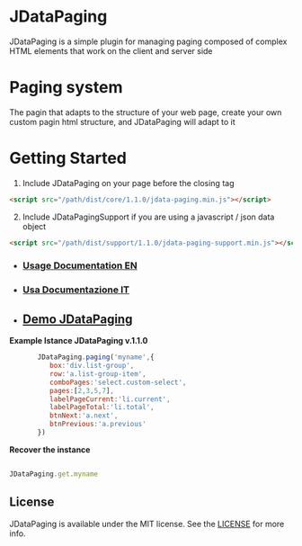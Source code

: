 # JDataPaging
JDataPaging is a simple plugin for managing paging composed of complex HTML elements that work on the client and server side

# Paging system
The pagin that adapts to the structure of your web page, create your own custom pagin html structure, and JDataPaging will adapt to it

# Getting Started

1. Include JDataPaging on your page before the closing </body> tag
```html
<script src="/path/dist/core/1.1.0/jdata-paging.min.js"></script>
```
2. Include JDataPagingSupport if you are using a javascript / json data object 
```html
<script src="/path/dist/support/1.1.0/jdata-paging-support.min.js"></script>
```



* ### [Usage Documentation EN](https://github.com/mssalvo/JDataPaging/blob/master/translate/en/doc.md)
* ### [Usa Documentazione IT](https://github.com/mssalvo/JDataPaging/blob/master/translate/it/doc.md)

* ## [Demo JDataPaging](https://mssalvo.github.io/JDataPaging/index.html)
 
 
__Example Istance JDataPaging v.1.1.0__
 
 ```js
        JDataPaging.paging('myname',{
           box:'div.list-group',  
           row:'a.list-group-item',  
           comboPages:'select.custom-select',   
           pages:[2,3,5,7],  
           labelPageCurrent:'li.current',  
           labelPageTotal:'li.total',   
           btnNext:'a.next',  
           btnPrevious:'a.previous' 
        })
 ```        
__Recover the instance__

 ```js
 
 JDataPaging.get.myname
 
 ```
 
 
 ## License

JDataPaging is available under the MIT license. See the [LICENSE](https://github.com/mssalvo/JDataPaging/blob/master/LICENSE) for more info.

